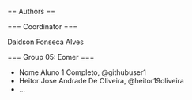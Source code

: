 == Authors ==

=== Coordinator ===

Daidson Fonseca Alves

=== Group 05: Eomer ===

* Nome Aluno 1 Completo, @githubuser1
* Heitor Jose Andrade De Oliveira, @heitor19oliveira
* ...

